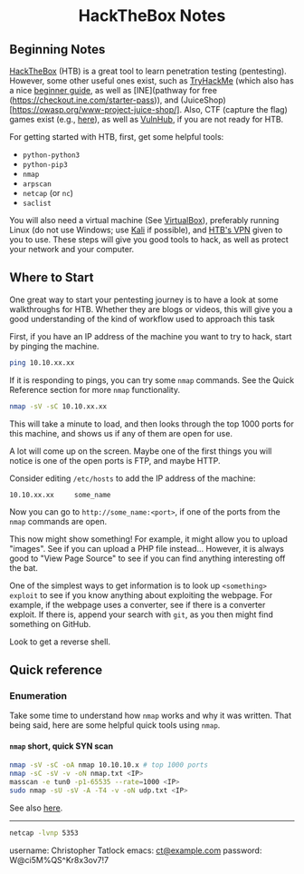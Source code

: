 <h1 align="center">
	HackTheBox Notes
</h1>

## Beginning Notes

[HackTheBox](https://hackthebox.eu/) (HTB) is a great tool to learn penetration testing (pentesting).  However, some other useful ones exist, such as [TryHackMe](https://tryhackme.com) (which also has a nice [beginner guide](https://tryhackme.com/path/outline/beginner), as well as [INE](pathway for free (https://checkout.ine.com/starter-pass)), and (JuiceShop)[https://owasp.org/www-project-juice-shop/].  Also, CTF (capture the flag) games exist (e.g., [here](https://ctf.hacker101.com/)), as well as [VulnHub](https://www.vulnhub.com/), if you are not ready for HTB.

For getting started with HTB, first, get some helpful tools:
  - `python-python3`
  - `python-pip3`
  - `nmap`
  - `arpscan`
  - `netcap` (or `nc`)
  - `saclist`

You will also need a virtual machine (See [VirtualBox](https://www.virtualbox.org/)), preferably running Linux (do not use Windows; use [Kali](https://www.offensive-security.com/kali-linux-vm-vmware-virtualbox-image-download/#1572305786534-030ce714-cc3b) if possible), and [HTB's VPN](https://www.hackthebox.eu/home/start) given to you to use.  These steps will give you good tools to hack, as well as protect your network and your computer.

## Where to Start

One great way to start your pentesting journey is to have a look at some walkthroughs for HTB.  Whether they are blogs or videos, this will give you a good understanding of the kind of workflow used to approach this task

First, if you have an IP address of the machine you want to try to hack, start by pinging the machine.

```bash
ping 10.10.xx.xx
```

If it is responding to pings, you can try some `nmap` commands.  See the Quick Reference section for more `nmap` functionality.

```bash
nmap -sV -sC 10.10.xx.xx
```

This will take a minute to load, and then looks through the top 1000 ports for this machine, and shows us if any of them are open for use.

A lot will come up on the screen.  Maybe one of the first things you will notice is one of the open ports is FTP, and maybe HTTP.

Consider editing `/etc/hosts` to add the IP address of the machine:
```
10.10.xx.xx		some_name
```

Now you can go to `http://some_name:<port>`, if one of the ports from the `nmap` commands are open.

This now might show something!  For example, it might allow you to upload "images".  See if you can upload a PHP file instead...  However, it is always good to "View Page Source" to see if you can find anything interesting off the bat.

One of the simplest ways to get information is to look up `<something> exploit` to see if you know anything about exploiting the webpage.  For example, if the webpage uses a converter, see if there is a converter exploit.  If there is, append your search with `git`, as you then might find something on GitHub.

Look to get a reverse shell.

## Quick reference

### Enumeration

Take some time to understand how `nmap` works and why it was written.  That being said, here are some helpful quick tools using `nmap`.

#### `nmap` short, quick SYN scan

```bash
nmap -sV -sC -oA nmap 10.10.10.x # top 1000 ports
nmap -sC -sV -v -oN nmap.txt <IP>
masscan -e tun0 -p1-65535 --rate=1000 <IP>
sudo nmap -sU -sV -A -T4 -v -oN udp.txt <IP>
```

See also [here](https://medium.com/bug-bounty-hunting/beginner-tips-to-own-boxes-at-hackthebox-9ae3fec92a96).


---

```bash
netcap -lvnp 5353
```

username: Christopher Tatlock
emacs: ct@example.com
password: W@ci5M%QS^Kr8x3ov7!7